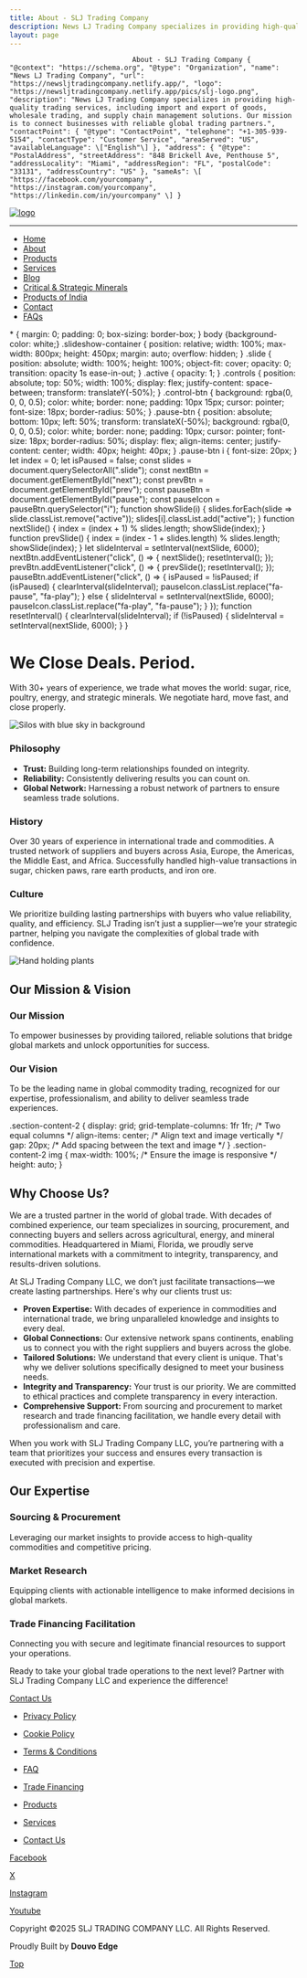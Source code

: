 ```yaml
---
title: About - SLJ Trading Company
description: News LJ Trading Company specializes in providing high-quality trading services, including import and export of goods, wholesale trading, and supply chain management solutions.
layout: page
---
```


                                  
                                  About - SLJ Trading Company { "@context": "https://schema.org", "@type": "Organization", "name": "News LJ Trading Company", "url": "https://newsljtradingcompany.netlify.app/", "logo": "https://newsljtradingcompany.netlify.app/pics/slj-logo.png", "description": "News LJ Trading Company specializes in providing high-quality trading services, including import and export of goods, wholesale trading, and supply chain management solutions. Our mission is to connect businesses with reliable global trading partners.", "contactPoint": { "@type": "ContactPoint", "telephone": "+1-305-939-5154", "contactType": "Customer Service", "areaServed": "US", "availableLanguage": \["English"\] }, "address": { "@type": "PostalAddress", "streetAddress": "848 Brickell Ave, Penthouse 5", "addressLocality": "Miami", "addressRegion": "FL", "postalCode": "33131", "addressCountry": "US" }, "sameAs": \[ "https://facebook.com/yourcompany", "https://instagram.com/yourcompany", "https://linkedin.com/in/yourcompany" \] }

[![logo](https://sljtradingcompany.b-cdn.net/pics/slj-logo.png)](index.html)

* * *

*   [Home](index.html)
*   [About](about.html)
*   [Products](products.html)
*   [Services](services.html)
*   [Blog](blog.html)
*   [Critical & Strategic Minerals](critical-strategic-minerals.html)
*   [Products of India](products-of-india.html)
*   [Contact](contact.html)
*   [FAQs](faq.html)

\* { margin: 0; padding: 0; box-sizing: border-box; } body {background-color: white;} .slideshow-container { position: relative; width: 100%; max-width: 800px; height: 450px; margin: auto; overflow: hidden; } .slide { position: absolute; width: 100%; height: 100%; object-fit: cover; opacity: 0; transition: opacity 1s ease-in-out; } .active { opacity: 1; } .controls { position: absolute; top: 50%; width: 100%; display: flex; justify-content: space-between; transform: translateY(-50%); } .control-btn { background: rgba(0, 0, 0, 0.5); color: white; border: none; padding: 10px 15px; cursor: pointer; font-size: 18px; border-radius: 50%; } .pause-btn { position: absolute; bottom: 10px; left: 50%; transform: translateX(-50%); background: rgba(0, 0, 0, 0.5); color: white; border: none; padding: 10px; cursor: pointer; font-size: 18px; border-radius: 50%; display: flex; align-items: center; justify-content: center; width: 40px; height: 40px; } .pause-btn i { font-size: 20px; } let index = 0; let isPaused = false; const slides = document.querySelectorAll(".slide"); const nextBtn = document.getElementById("next"); const prevBtn = document.getElementById("prev"); const pauseBtn = document.getElementById("pause"); const pauseIcon = pauseBtn.querySelector("i"); function showSlide(i) { slides.forEach(slide => slide.classList.remove("active")); slides\[i\].classList.add("active"); } function nextSlide() { index = (index + 1) % slides.length; showSlide(index); } function prevSlide() { index = (index - 1 + slides.length) % slides.length; showSlide(index); } let slideInterval = setInterval(nextSlide, 6000); nextBtn.addEventListener("click", () => { nextSlide(); resetInterval(); }); prevBtn.addEventListener("click", () => { prevSlide(); resetInterval(); }); pauseBtn.addEventListener("click", () => { isPaused = !isPaused; if (isPaused) { clearInterval(slideInterval); pauseIcon.classList.replace("fa-pause", "fa-play"); } else { slideInterval = setInterval(nextSlide, 6000); pauseIcon.classList.replace("fa-play", "fa-pause"); } }); function resetInterval() { clearInterval(slideInterval); if (!isPaused) { slideInterval = setInterval(nextSlide, 6000); } }

We Close Deals. Period.
=======================

With 30+ years of experience, we trade what moves the world: sugar, rice, poultry, energy, and strategic minerals. We negotiate hard, move fast, and close properly.

![Silos with blue sky in background](https://sljtradingcompany.b-cdn.net/pics/metal-agriculture-storage-silos-2024-09-22-16-48-47-utc-small.jpg)

### Philosophy

*   **Trust:** Building long-term relationships founded on integrity.
*   **Reliability:** Consistently delivering results you can count on.
*   **Global Network:** Harnessing a robust network of partners to ensure seamless trade solutions.

### History

Over 30 years of experience in international trade and commodities. A trusted network of suppliers and buyers across Asia, Europe, the Americas, the Middle East, and Africa. Successfully handled high-value transactions in sugar, chicken paws, rare earth products, and iron ore.

### Culture

We prioritize building lasting partnerships with buyers who value reliability, quality, and efficiency. SLJ Trading isn’t just a supplier—we’re your strategic partner, helping you navigate the complexities of global trade with confidence.

![Hand holding plants](https://sljtradingcompany.b-cdn.net/pics/hands.jpg)

Our Mission & Vision
--------------------

### Our Mission

To empower businesses by providing tailored, reliable solutions that bridge global markets and unlock opportunities for success.

### Our Vision

To be the leading name in global commodity trading, recognized for our expertise, professionalism, and ability to deliver seamless trade experiences.

.section-content-2 { display: grid; grid-template-columns: 1fr 1fr; /\* Two equal columns \*/ align-items: center; /\* Align text and image vertically \*/ gap: 20px; /\* Add spacing between the text and image \*/ } .section-content-2 img { max-width: 100%; /\* Ensure the image is responsive \*/ height: auto; }

Why Choose Us?
--------------

We are a trusted partner in the world of global trade. With decades of combined experience, our team specializes in sourcing, procurement, and connecting buyers and sellers across agricultural, energy, and mineral commodities. Headquartered in Miami, Florida, we proudly serve international markets with a commitment to integrity, transparency, and results-driven solutions.

At SLJ Trading Company LLC, we don’t just facilitate transactions—we create lasting partnerships. Here's why our clients trust us:

*   **Proven Expertise:** With decades of experience in commodities and international trade, we bring unparalleled knowledge and insights to every deal.
*   **Global Connections:** Our extensive network spans continents, enabling us to connect you with the right suppliers and buyers across the globe.
*   **Tailored Solutions:** We understand that every client is unique. That's why we deliver solutions specifically designed to meet your business needs.
*   **Integrity and Transparency:** Your trust is our priority. We are committed to ethical practices and complete transparency in every interaction.
*   **Comprehensive Support:** From sourcing and procurement to market research and trade financing facilitation, we handle every detail with professionalism and care.

When you work with SLJ Trading Company LLC, you’re partnering with a team that prioritizes your success and ensures every transaction is executed with precision and expertise.

Our Expertise
-------------

### Sourcing & Procurement

Leveraging our market insights to provide access to high-quality commodities and competitive pricing.

### Market Research

Equipping clients with actionable intelligence to make informed decisions in global markets.

### Trade Financing Facilitation

Connecting you with secure and legitimate financial resources to support your operations.

Ready to take your global trade operations to the next level? Partner with SLJ Trading Company LLC and experience the difference!

[Contact Us](market-research-analysis.html)

*   [Privacy Policy](privacy.html)
*   [Cookie Policy](cookies.html)
*   [Terms & Conditions](terms.html)
*   [FAQ](faq.html)

*   [Trade Financing](trade-financing.html)
*   [Products](products.html)
*   [Services](services.html)
*   [Contact Us](contact.html)

[Facebook](https://www.facebook.com/indonez)

[X](https://twitter.com/indonez_tw)

[Instagram](https://www.instagram.com/indonez_ig)

[Youtube](#some-link)

Copyright ©2025 SLJ TRADING COMPANY LLC. All Rights Reserved.

Proudly Built by **Douvo Edge**

[Top](#)
